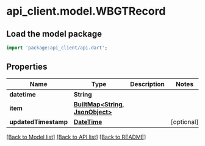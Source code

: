 # api_client.model.WBGTRecord

## Load the model package
```dart
import 'package:api_client/api.dart';
```

## Properties
Name | Type | Description | Notes
------------ | ------------- | ------------- | -------------
**datetime** | **String** |  | 
**item** | [**BuiltMap&lt;String, JsonObject&gt;**](JsonObject.md) |  | 
**updatedTimestamp** | [**DateTime**](DateTime.md) |  | [optional] 

[[Back to Model list]](../README.md#documentation-for-models) [[Back to API list]](../README.md#documentation-for-api-endpoints) [[Back to README]](../README.md)


